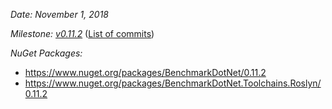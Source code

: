_Date: November 1, 2018_

_Milestone: [v0.11.2](https://github.com/PerfDotNet/BenchmarkDotNet/issues?q=milestone%3Av0.11.2)_
([List of commits](https://github.com/dotnet/BenchmarkDotNet/compare/v0.11.1...v0.11.2))

_NuGet Packages:_
* https://www.nuget.org/packages/BenchmarkDotNet/0.11.2
* https://www.nuget.org/packages/BenchmarkDotNet.Toolchains.Roslyn/0.11.2
